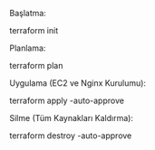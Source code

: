 Başlatma:

terraform init

Planlama:

terraform plan

Uygulama (EC2 ve Nginx Kurulumu):

terraform apply -auto-approve


Silme (Tüm Kaynakları Kaldırma):

terraform destroy -auto-approve

